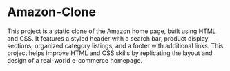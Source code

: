 # Amazon-Clone
This project is a static clone of the Amazon home page, built using HTML and CSS. It features a styled header with a search bar, product display sections, organized category listings, and a footer with additional links.  This project helps improve HTML and CSS skills by replicating the layout and design of a real-world e-commerce homepage.
